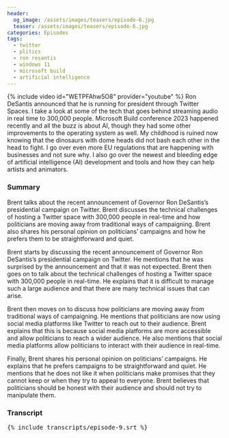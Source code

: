 ```yaml
---
header:
  og_image: /assets/images/teasers/episode-6.jpg
  teaser: /assets/images/teasers/episode-6.jpg
categories: Episodes
tags:
  - twitter
  - plitics
  - ron resantis
  - windows 11
  - microsoft build
  - artificial intelligence
---
```


{% include video id="WETPFAhw5O8" provider="youtube" %}
Ron DeSantis announced that he is running for president through Twitter Spaces. I take a look at some of the tech that goes behind streaming audio in real time to 300,000 people. Microsoft Build conference 2023 happened recently and all the buzz is about AI, though they had some other improvements to the operating system as well. My childhood is ruined now knowing that the dinosaurs with dome heads did not bash each other in the head to fight. I go over even more EU regulations that are happening with businesses and not sure why. I also go over the newest and bleeding edge of artificial intelligence (AI) development and tools and how they can help artists and animators.

### Summary
Brent talks about the recent announcement of Governor Ron DeSantis’s presidential campaign on Twitter. Brent discusses the technical challenges of hosting a Twitter space with 300,000 people in real-time and how politicians are moving away from traditional ways of campaigning. Brent also shares his personal opinion on politicians’ campaigns and how he prefers them to be straightforward and quiet.

Brent starts by discussing the recent announcement of Governor Ron DeSantis’s presidential campaign on Twitter. He mentions that he was surprised by the announcement and that it was not expected. Brent then goes on to talk about the technical challenges of hosting a Twitter space with 300,000 people in real-time. He explains that it is difficult to manage such a large audience and that there are many technical issues that can arise.

Brent then moves on to discuss how politicians are moving away from traditional ways of campaigning. He mentions that politicians are now using social media platforms like Twitter to reach out to their audience. Brent explains that this is because social media platforms are more accessible and allow politicians to reach a wider audience. He also mentions that social media platforms allow politicians to interact with their audience in real-time.

Finally, Brent shares his personal opinion on politicians’ campaigns. He explains that he prefers campaigns to be straightforward and quiet. He mentions that he does not like it when politicians make promises that they cannot keep or when they try to appeal to everyone. Brent believes that politicians should be honest with their audience and should not try to manipulate them.

### Transcript
<pre class="transcript">
{% include transcripts/episode-9.srt %}
</pre>
